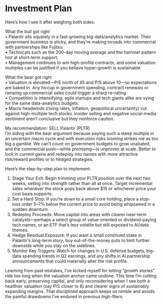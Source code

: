# Investment Plan

Here’s how I see it after weighing both sides:

What the bull got right  
• Palantir sits squarely in a fast-growing big-data/analytics market. Their government business is sticky, and they’re making inroads into commercial with partnerships like Fujitsu.  
• Technicals such as the 200-day moving average and the hammer pattern hint at short-term support.  
• Management continues to win high-profile contracts, and some valuation multiples can be justified if you believe hyper-growth is sustainable.

What the bear got right  
• Valuation is elevated—P/E north of 45 and P/S above 10—so expectations are baked in. Any hiccup in government spending, contract renewals or ramping up commercial sales could trigger a sharp re-rating.  
• Competition is intensifying; agile startups and tech giants alike are vying for the same data-analytics budgets.  
• Macro headwinds (rising rates, inflation, geopolitical uncertainty) cut against high-multiple tech stocks. Insider selling and negative social-media sentiment aren’t conclusive but they reinforce caution.

My recommendation: SELL Palantir (PLTR)  
I’m siding with the bear argument because paying such a steep multiple in an uncertain macro cycle and with execution risks looming strikes me as too big a gamble. We can’t count on government budgets to grow unabated, and the commercial push—while promising—is unproven at scale. Better to lock in current gains and redeploy into names with more attractive risk/reward profiles or to hedged strategies.

Here’s the step-by-step plan to implement:  
1. Stage Your Exit: Begin trimming your PLTR position over the next two weeks, selling into strength rather than all at once. Target incremental sales whenever the stock pops back above $15 or whichever price your cost basis supports.  
2. Set a Hard Stop: If you’re down to a small core holding, place a stop-loss order 5–7% below the current price to avoid being whipsawed in a sudden downturn.  
3. Redeploy Proceeds: Move capital into areas with clearer near-term catalysts—perhaps a select group of value-oriented or dividend-paying tech names, or an ETF that’s less volatile but still exposed to AI/data themes.  
4. Hedge Residual Exposure: If you want a small continued stake in Palantir’s long-term story, buy out-of-the-money puts to limit further downside while you stay on the sidelines.  
5. Monitor Key Triggers: Watch for changes in U.S. defense budgets, big-data spending trends in Q2 earnings, and any shifts in AI partnership announcements that could materially alter the risk profile.  

Learning from past mistakes, I’ve kicked myself for letting “growth stories” ride too long when the valuation anchor came undone. This time I’m cutting back early, preserving capital, and only reconsidering when I see both a healthier valuation (say P/S closer to 8) and clearer signs of sustainably expanding margins. That disciplined approach keeps us nimble and avoids the painful drawdowns I’ve endured in previous high-fliers.
